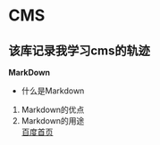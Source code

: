 # CMS
## 该库记录我学习cms的轨迹
**MarkDown**
- 什么是Markdown
1. Markdown的优点
2. Markdown的用途  
[百度首页](http://www.baidu.com)
